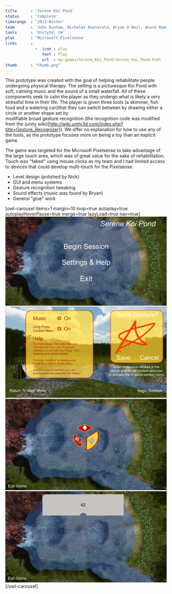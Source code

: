```yaml
---
title      : 'Serene Koi Pond'
status     : 'Complete'
timerange  : '2013-Winter'
team       : 'John Dunham, Nicholas Buonarota, Bryan O Neil, Anush Raman' 
tools      : 'Unity3d, C#'
plat       : 'Microsoft Pixelsense'
links      : 
             -  icon : play
                text : Play
                url  : my-games/Serene_Koi_Pond/Serene_Koi_Pond.html
thumb      : "thumb.png"
---
```


This prototype was created with the goal of helping rehabilitate people undergoing physical therapy. The setting is a picturesque Koi Pond with soft, calming music and the sound of a small waterfall. 
All of these components seek to calm the player as they undergo what is likely a very stressful time in their life. The player is given three tools (a skimmer, fish food and a watering can)that they can switch between by drawing either a circle or another shape set by  
modifiable broad gesture recognition (the recognition code was modified from the  (unity wiki)[http://wiki.unity3d.com/index.php?title=Gesture_Recognizer]). We offer no explanation for how to use any of the tools, as the prototype focuses more on being a 
toy than an explicit game.

The game was targeted for the Microsoft Pixelsense to take advantage of the large touch area, which was of great value for the sake of rehabilitation. Touch was "faked" using mouse clicks as my team and I had limited access to devices that could develop multi-touch for the Pixelsense.

- Level design (polished by Nick)
- GUI and menu systems
- Gesture recognition tweaking
- Sound effects (music was found by Bryan) 
- General "glue" work


[owl-carousel items=1 margin=10 loop=true autoplay=true autoplayHoverPause=true merge=true lazyLoad=true nav=true]
![](00.png)
![](01.png)
![](02.png)
![](03.png)
[/owl-carousel]
